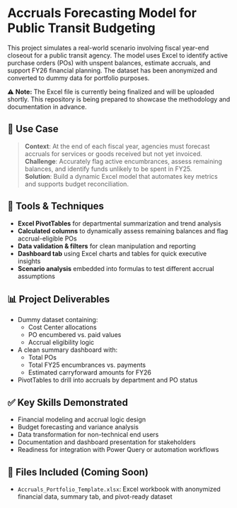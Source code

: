 # Accruals Forecasting Model for Public Transit Budgeting

This project simulates a real-world scenario involving fiscal year-end closeout for a public transit agency. The model uses Excel to identify active purchase orders (POs) with unspent balances, estimate accruals, and support FY26 financial planning. The dataset has been anonymized and converted to dummy data for portfolio purposes.

⚠️ **Note:** The Excel file is currently being finalized and will be uploaded shortly. This repository is being prepared to showcase the methodology and documentation in advance.

## 🧾 Use Case
> **Context**: At the end of each fiscal year, agencies must forecast accruals for services or goods received but not yet invoiced.  
> **Challenge**: Accurately flag active encumbrances, assess remaining balances, and identify funds unlikely to be spent in FY25.  
> **Solution**: Build a dynamic Excel model that automates key metrics and supports budget reconciliation.

## 🔧 Tools & Techniques
- **Excel PivotTables** for departmental summarization and trend analysis
- **Calculated columns** to dynamically assess remaining balances and flag accrual-eligible POs
- **Data validation & filters** for clean manipulation and reporting
- **Dashboard tab** using Excel charts and tables for quick executive insights
- **Scenario analysis** embedded into formulas to test different accrual assumptions

## 📊 Project Deliverables
- Dummy dataset containing:
  - Cost Center allocations
  - PO encumbered vs. paid values
  - Accrual eligibility logic
- A clean summary dashboard with:
  - Total POs
  - Total FY25 encumbrances vs. payments
  - Estimated carryforward amounts for FY26
- PivotTables to drill into accruals by department and PO status

## ✅ Key Skills Demonstrated
- Financial modeling and accrual logic design
- Budget forecasting and variance analysis
- Data transformation for non-technical end users
- Documentation and dashboard presentation for stakeholders
- Readiness for integration with Power Query or automation workflows

## 📁 Files Included (Coming Soon)
- `Accruals_Portfolio_Template.xlsx`: Excel workbook with anonymized financial data, summary tab, and pivot-ready dataset

